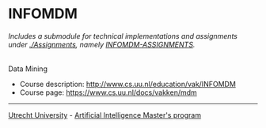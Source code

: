 # INFOMDM
###### *Includes a submodule for technical implementations and assignments under [./Assignments](./Assignments), namely [INFOMDM-ASSIGNMENTS](https://github.com/ottomattas/INFOMDM-ASSIGNMENTS).*

Data Mining

- Course description: http://www.cs.uu.nl/education/vak/INFOMDM
- Course page: https://www.cs.uu.nl/docs/vakken/mdm
---
[Utrecht University](https://www.uu.nl/en) - [Artificial Intelligence Master's program](https://www.uu.nl/masters/en/artificial-intelligence)
